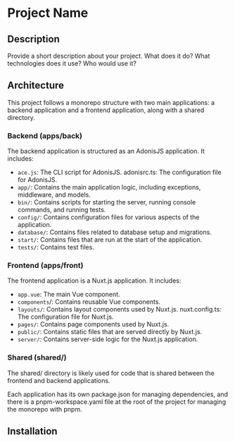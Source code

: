 # Project Name

## Description

Provide a short description about your project. What does it do? What technologies does it use? Who would use it?

## Architecture

This project follows a monorepo structure with two main applications: a backend application and a frontend application, along with a shared directory.

### Backend (apps/back)
The backend application is structured as an AdonisJS application. It includes:

- `ace.js`: The CLI script for AdonisJS.
adonisrc.ts: The configuration file for AdonisJS.
- `app/`: Contains the main application logic, including exceptions, middleware, and models.
- `bin/`: Contains scripts for starting the server, running console commands, and running tests.
- `config/`: Contains configuration files for various aspects of the application.
- `database/`: Contains files related to database setup and migrations.
- `start/`: Contains files that are run at the start of the application.
- `tests/`: Contains test files.

### Frontend (apps/front)
The frontend application is a Nuxt.js application. It includes:

- `app.vue`: The main Vue component.
- `components`/: Contains reusable Vue components.
- `layouts/`: Contains layout components used by Nuxt.js.
nuxt.config.ts: The configuration file for Nuxt.js.
- `pages/`: Contains page components used by Nuxt.js.
- `public/`: Contains static files that are served directly by Nuxt.js.
- `server/`: Contains server-side logic for the Nuxt.js application.

### Shared (shared/)
The shared/ directory is likely used for code that is shared between the frontend and backend applications.


Each application has its own package.json for managing dependencies, and there is a pnpm-workspace.yaml file at the root of the project for managing the monorepo with pnpm.

## Installation

